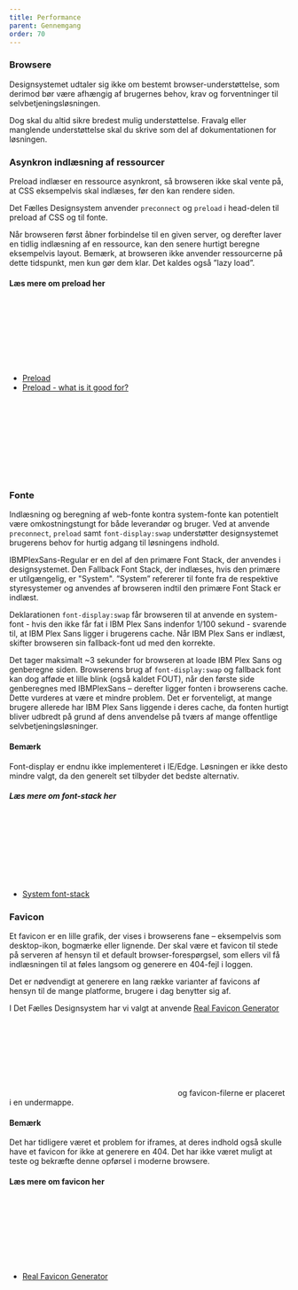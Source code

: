 ```yaml
---
title: Performance
parent: Gennemgang
order: 70
---
```

### Browsere

Designsystemet udtaler sig ikke om bestemt browser-understøttelse, som derimod bør være afhængig af brugernes behov, krav og forventninger til selvbetjeningsløsningen.

Dog skal du altid sikre bredest mulig understøttelse. Fravalg eller manglende understøttelse skal du skrive som del af dokumentationen for løsningen.

### Asynkron indlæsning af ressourcer

Preload indlæser en ressource asynkront, så browseren ikke skal vente på, at CSS eksempelvis skal indlæses, før den kan rendere siden.

Det Fælles Designsystem anvender <code>preconnect</code> og <code>preload</code> i head-delen til preload af CSS og til fonte.

Når browseren først åbner forbindelse til en given server, og derefter laver en tidlig indlæsning af en ressource, kan den senere hurtigt beregne eksempelvis layout. Bemærk, at browseren ikke anvender ressourcerne på dette tidspunkt, men kun gør dem klar. Det kaldes også ”lazy load”.

<h4 class="h5">Læs mere om preload her</h4>
<ul class="nobullet-list">
    <li><a href="https://www.w3.org/TR/preload/" class="icon-link">Preload<svg class="icon-svg" focusable="false" aria-hidden="true" tabindex="-1"><use xlink:href="#open-in-new"></use></svg></a></li>
    <li><a href="https://www.smashingmagazine.com/2016/02/preload-what-is-it-good-for/" class="icon-link">Preload - what is it good for?<svg class="icon-svg" focusable="false" aria-hidden="true" tabindex="-1"><use xlink:href="#open-in-new"></use></svg></a></li>
</ul>

### Fonte

Indlæsning og beregning af web-fonte kontra system-fonte kan potentielt være omkostningstungt for både leverandør og bruger. Ved at anvende <code>preconnect</code>, <code>preload</code> samt <code>font-display:swap</code> understøtter designsystemet brugerens behov for hurtig adgang til løsningens indhold.

IBMPlexSans-Regular er en del af den primære Font Stack, der anvendes i designsystemet. Den Fallback Font Stack, der indlæses, hvis den primære er utilgængelig, er "System". ”System” refererer til fonte fra de respektive styresystemer og anvendes af browseren indtil den primære Font Stack er indlæst.

Deklarationen <code>font-display:swap</code> får browseren til at anvende en system-font -  hvis den ikke får fat i IBM Plex Sans indenfor 1/100 sekund - svarende til, at IBM Plex Sans ligger i brugerens cache. Når IBM Plex Sans er indlæst, skifter browseren sin fallback-font ud med den korrekte.

Det tager maksimalt ~3 sekunder for browseren at loade IBM Plex Sans og genberegne siden. Browserens brug af <code>font-display:swap</code> og fallback font kan dog afføde et lille blink (også kaldet FOUT), når den første side genberegnes med IBMPlexSans – derefter ligger fonten i browserens cache. Dette vurderes at være et mindre problem. Det er forventeligt, at mange brugere allerede har IBM Plex Sans liggende i deres cache, da fonten hurtigt bliver udbredt på grund af dens anvendelse på tværs af mange offentlige selvbetjeningsløsninger.

#### Bemærk

Font-display er endnu ikke implementeret i IE/Edge. Løsningen er ikke desto mindre valgt, da den generelt set tilbyder det bedste alternativ.

##### Læs mere om font-stack her
<ul class="nobullet-list">
    <li><a href="https://css-tricks.com/snippets/css/system-font-stack/" class="icon-link">System font-stack<svg class="icon-svg" focusable="false" aria-hidden="true" tabindex="-1"><use xlink:href="#open-in-new"></use></svg></a></li>
</ul>

### Favicon

Et favicon er en lille grafik, der vises i browserens fane – eksempelvis som desktop-ikon, bogmærke eller lignende. Der skal være et favicon til stede på serveren af hensyn til et default browser-forespørgsel, som ellers vil få indlæsningen til at føles langsom og generere en 404-fejl i loggen.

Det er nødvendigt at generere en lang række varianter af favicons af hensyn til de mange platforme, brugere i dag benytter sig af.

I Det Fælles Designsystem har vi valgt at anvende <a href="https://realfavicongenerator.net/" class="icon-link">Real Favicon Generator<svg class="icon-svg" focusable="false" aria-hidden="true" tabindex="-1"><use xlink:href="#open-in-new"></use></svg></a>  og  favicon-filerne er placeret i en undermappe.

#### Bemærk

Det har tidligere været et problem for iframes, at deres indhold også skulle have et favicon for ikke at generere en 404. Det har ikke været muligt at teste og bekræfte denne opførsel i moderne browsere.

<h4 class="h5">Læs mere om favicon her</h4>
<ul class="nobullet-list">
    <li><a href="https://realfavicongenerator.net/" class="icon-link">Real Favicon Generator<svg class="icon-svg" focusable="false" aria-hidden="true" tabindex="-1"><use xlink:href="#open-in-new"></use></svg></a></li>
</ul>

